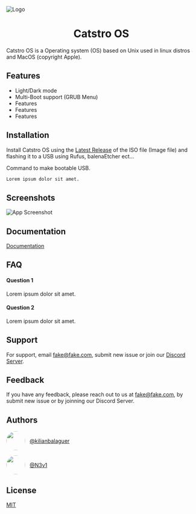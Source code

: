 
![Logo](https://dev-to-uploads.s3.amazonaws.com/uploads/articles/th5xamgrr6se0x5ro4g6.png)


<h1 align="center">Catstro OS</h1>

Catstro OS is a Operating system (OS) based on Unix used in linux distros and MacOS (copyright Apple).




## Features

- Light/Dark mode
- Multi-Boot support (GRUB Menu)
- Features
- Features
- Features


## Installation

Install Catstro OS using the [Latest Release](https://linktodocumentation) of the ISO file (Image file) and flashing it to a USB using Rufus, balenaEtcher ect...

Command to make bootable USB.
```bash
Lorem ipsum dolor sit amet.
```
    
## Screenshots

![App Screenshot](https://via.placeholder.com/468x300?text=App+Screenshot+Here)


## Documentation

[Documentation](https://linktodocumentation)


## FAQ

#### Question 1

Lorem ipsum dolor sit amet.

#### Question 2

Lorem ipsum dolor sit amet.


## Support

For support, email fake@fake.com, submit new issue or join our [Discord Server](https://linktodocumentation).


## Feedback

If you have any feedback, please reach out to us at fake@fake.com, by submit new issue or by joinning our Discord Server.

## Authors

<p align="left">
  <img src="https://avatars.githubusercontent.com/u/173286204?v=4" width="50" height="50" style="border-radius: 50%; display: inline-block; vertical-align: middle;">
  <a href="https://www.github.com/octokatherine" style="display: inline-block; vertical-align: middle; margin-left: 8px;">@kilianbalaguer</a>
</p>

<p align="left">
  <img src="https://avatars.githubusercontent.com/u/129311622?v=44" width="50" height="50" style="border-radius: 50%; display: inline-block; vertical-align: middle;">
  <a href="https://www.github.com/octokatherine" style="display: inline-block; vertical-align: middle; margin-left: 8px;">@N3v1</a>
</p>

## License

[MIT](https://choosealicense.com/licenses/mit/)

